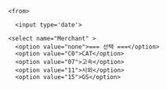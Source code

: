 <html>
  <head>
    <meta charset="utf-8">
    <meta name="viewport" content="width=device-width">
    <title>SelectBox Multiple Option Sort</title>
  </head>
  <body>
    <script src="https://choiinh.github.io/Project.github.io/">
    </script>
    
    <from>
      
      <input type='date'>
      
    <select name="Merchant" >
      <option value="none">=== 선택 ===</option>
      <option value="C0">CAT</option>
      <option value="07">고속</option>
      <option value="11">시외</option>
      <option value="15">GS</option>
   </select>
   
   </form>
  </body>
    
</html>
